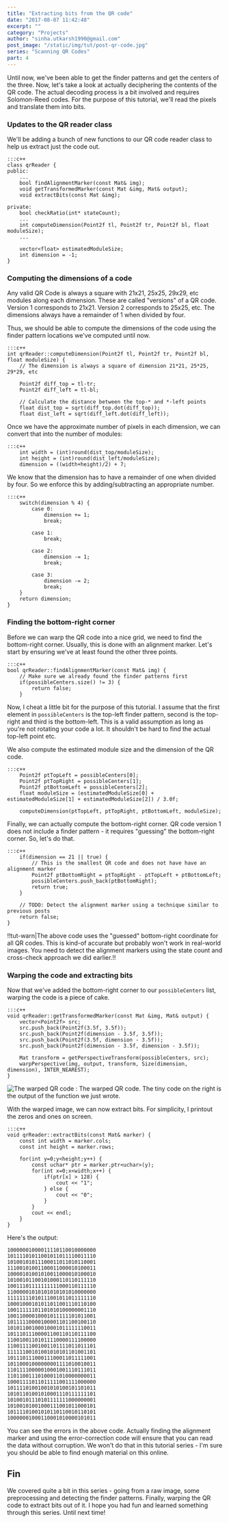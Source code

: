 ```yaml
---
title: "Extracting bits from the QR code"
date: "2017-08-07 11:42:48"
excerpt: ""
category: "Projects"
author: "sinha.utkarsh1990@gmail.com"
post_image: "/static/img/tut/post-qr-code.jpg"
series: "Scanning QR Codes"
part: 4
---
```


Until now, we've been able to get the finder patterns and get the centers of the three. Now, let's take a look at actually deciphering the contents of the QR code. The actual decoding process is a bit involved and requires Solomon-Reed codes. For the purpose of this tutorial, we'll read the pixels and translate them into bits.

### Updates to the QR reader class
We'll be adding a bunch of new functions to our QR code reader class to help us extract just the code out.

    :::c++
    class qrReader {
    public:
        ...
        bool findAlignmentMarker(const Mat& img);
        void getTransformedMarker(const Mat &img, Mat& output);
        void extractBits(const Mat &img);

    private:
        bool checkRatio(int* stateCount);
        ...
        int computeDimension(Point2f tl, Point2f tr, Point2f bl, float moduleSize);
        ...

        vector<float> estimatedModuleSize;
        int dimension = -1;
    }

### Computing the dimensions of a code
Any valid QR Code is always a square with 21x21, 25x25, 29x29, etc modules along each dimension. These are called "versions" of a QR code. Version 1 corresponds to 21x21. Version 2 corresponds to 25x25, etc. The dimensions always have a remainder of 1 when divided by four.

Thus, we should be able to compute the dimensions of the code using the finder pattern locations we've computed until now.

	:::c++
	int qrReader::computeDimension(Point2f tl, Point2f tr, Point2f bl, float moduleSize) {
		// The dimension is always a square of dimension 21*21, 25*25, 29*29, etc

		Point2f diff_top = tl-tr;
		Point2f diff_left = tl-bl;

		// Calculate the distance between the top-* and *-left points
		float dist_top = sqrt(diff_top.dot(diff_top));
		float dist_left = sqrt(diff_left.dot(diff_left));

Once we have the approximate number of pixels in each dimension, we can convert that into the number of modules:

	:::c++
		int width = (int)round(dist_top/moduleSize);
		int height = (int)round(dist_left/moduleSize);
		dimension = ((width+height)/2) + 7;

We know that the dimension has to have a remainder of one when divided by four. So we enforce this by adding/subtracting an appropriate number.

	:::c++
		switch(dimension % 4) {
			case 0:
				dimension += 1;
				break;

			case 1:
				break;

			case 2:
				dimension -= 1;
				break;

			case 3:
				dimension -= 2;
				break;
		}
		return dimension;
	}

### Finding the bottom-right corner
Before we can warp the QR code into a nice grid, we need to find the bottom-right corner. Usually, this is done with an alignment marker. Let's start by ensuring we've at least found the other three points.

	:::c++
	bool qrReader::findAlignmentMarker(const Mat& img) {
		// Make sure we already found the finder patterns first
		if(possibleCenters.size() != 3) {
			return false;
		}

Now, I cheat a little bit for the purpose of this tutorial. I assume that the first element in `possibleCenters` is the top-left finder pattern, second is the top-right and third is the bottom-left. This is a valid assumption as long as you're not rotating your code a lot. It shouldn't be hard to find the actual top-left point etc. 

We also compute the estimated module size and the dimension of the QR code.

	:::c++
		Point2f ptTopLeft = possibleCenters[0];
		Point2f ptTopRight = possibleCenters[1];
		Point2f ptBottomLeft = possibleCenters[2];
		float moduleSize = (estimatedModuleSize[0] + estimatedModuleSize[1] + estimatedModuleSize[2]) / 3.0f;

		computeDimension(ptTopLeft, ptTopRight, ptBottomLeft, moduleSize);

Finally, we can actually compute the bottom-right corner. QR code version 1 does not include a finder pattern - it requires "guessing" the bottom-right corner. So, let's do that.

	:::c++
		if(dimension == 21 || true) {
			// This is the smallest QR code and does not have have an alignment marker
			Point2f ptBottomRight = ptTopRight - ptTopLeft + ptBottomLeft;
			possibleCenters.push_back(ptBottomRight);
			return true;
		}

		// TODO: Detect the alignment marker using a technique similar to previous posts
		return false;
	}

!!tut-warn|The above code uses the "guessed" bottom-right coordinate for all QR codes. This is kind-of accurate but probably won't work in real-world images. You need to detect the alignment markers using the state count and cross-check approach we did earlier.!!

### Warping the code and extracting bits
Now that we've added the bottom-right corner to our `possibleCenters` list, warping the code is a piece of cake.

	:::c++
	void qrReader::getTransformedMarker(const Mat &img, Mat& output) {
		vector<Point2f> src;
		src.push_back(Point2f(3.5f, 3.5f));
		src.push_back(Point2f(dimension - 3.5f, 3.5f));
		src.push_back(Point2f(3.5f, dimension - 3.5f));
		src.push_back(Point2f(dimension - 3.5f, dimension - 3.5f));

		Mat transform = getPerspectiveTransform(possibleCenters, src);
		warpPerspective(img, output, transform, Size(dimension, dimension), INTER_NEAREST);
	}

![The warped QR code](/static/img/tut/qr-extract-transform.png)
: The warped QR code. The tiny code on the right is the output of the function we just wrote.

With the warped image, we can now extract bits. For simplicity, I printout the zeros and ones on screen.

	:::c++
	void qrReader::extractBits(const Mat& marker) {
		const int width = marker.cols;
		const int height = marker.rows;

		for(int y=0;y<height;y++) {
			const uchar* ptr = marker.ptr<uchar>(y);
			for(int x=0;x<width;x++) {
				if(ptr[x] > 128) {
					cout << "1";
				} else {
					cout << "0";
				}
			}
			cout << endl;
		}
	}

Here's the output:

	10000001000011110110010000000
	10111101011001011011110011110
	10100101011100011011010110001
	11100101001100011000010100011
	10000101001010011000010100010
	10100101100101000110110111110
	10011101111111111000110111110
	11000001010101010101010000000
	11111111010111001011011111110
	10001000101011011001110110100
	10011111101101010100000001110
	10011000010001011111101011001
	10111110000100001101100100110
	10101100100010001011111110011
	10111011100001100110110111100
	11001001101011110000111100000
	11001111001001101111011011101
	11111100101001010101101001101
	10111011100011100011011111001
	10110001000000001111010010011
	11011110000010001001110111011
	11011001110100011010000000011
	10001111011011111001111000000
	10111101001001010100101101011
	10101101001010001110111111101
	10100101110101111111000000001
	10100101001000111001011000101
	10111101001010110110010110101
	10000001000110001010000101011

You can see the errors in the above code. Actually finding the alignment marker and using the error-correction code will ensure that you can read the data without corruption. We won't do that in this tutorial series - I'm sure you should be able to find enough material on this online.

## Fin
We covered quite a bit in this series - going from a raw image, some preprocessing and detecting the finder patterns. Finally, warping the QR code to extract bits out of it. I hope you had fun and learned something through this series. Until next time!
